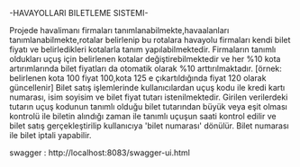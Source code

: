 -HAVAYOLLARI BILETLEME SISTEMI-

Projede havalimanı firmaları tanımlanabilmekte,havaalanları tanımlanabilmekte,rotalar belirlenip bu rotalara havayolu firmaları kendi bilet fiyatı ve belirledikleri kotalarla tanım yapılabilmektedir. Firmaların tanımlı oldukları uçuş için belirlenen kotalar değiştirebilmektedir ve her %10 kota artırımlarında bilet fiyatları da otomatik olarak %10 arttırılmaktadır. [örnek: belirlenen kota 100 fiyat 100,kota 125 e çıkartıldığında fiyat 120 olarak güncellenir]
Bilet satış işlemlerinde kullanıcılardan uçuş kodu ile kredi kartı numarası, isim soyisim ve bilet fiyat tutarı istenilmektedir. Girilen verilerdeki tutarın uçuş kodunun tanımlı olduğu bilet tutarından büyük veya eşit olması kontrolü ile biletin alındığı zaman ile tanımlı uçuşun saati kontrol edilir ve bilet satış gerçekleştirilip kullanıcıya 'bilet numarası' dönülür. Bilet numarası ile bilet iptali yapabilir.


swagger : http://localhost:8083/swagger-ui.html